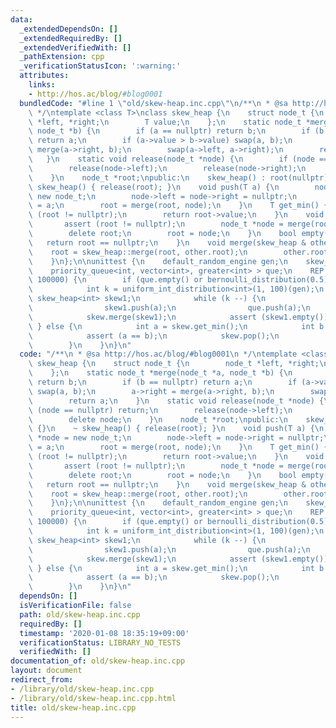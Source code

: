 ```yaml
---
data:
  _extendedDependsOn: []
  _extendedRequiredBy: []
  _extendedVerifiedWith: []
  _pathExtension: cpp
  _verificationStatusIcon: ':warning:'
  attributes:
    links:
    - http://hos.ac/blog/#blog0001
  bundledCode: "#line 1 \"old/skew-heap.inc.cpp\"\n/**\n * @sa http://hos.ac/blog/#blog0001\n\
    \ */\ntemplate <class T>\nclass skew_heap {\n    struct node_t {\n        node_t\
    \ *left, *right;\n        T value;\n    };\n    static node_t *merge(node_t *a,\
    \ node_t *b) {\n        if (a == nullptr) return b;\n        if (b == nullptr)\
    \ return a;\n        if (a->value > b->value) swap(a, b);\n        a->right =\
    \ merge(a->right, b);\n        swap(a->left, a->right);\n        return a;\n \
    \   }\n    static void release(node_t *node) {\n        if (node == nullptr) return;\n\
    \        release(node->left);\n        release(node->right);\n        delete node;\n\
    \    }\n    node_t *root;\npublic:\n    skew_heap() : root(nullptr) {}\n    ~\
    \ skew_heap() { release(root); }\n    void push(T a) {\n        node_t *node =\
    \ new node_t;\n        node->left = node->right = nullptr;\n        node->value\
    \ = a;\n        root = merge(root, node);\n    }\n    T get_min() {\n        assert\
    \ (root != nullptr);\n        return root->value;\n    }\n    void pop() {\n \
    \       assert (root != nullptr);\n        node_t *node = merge(root->left, root->right);\n\
    \        delete root;\n        root = node;\n    }\n    bool empty() {\n     \
    \   return root == nullptr;\n    }\n    void merge(skew_heap & other) {\n    \
    \    root = skew_heap::merge(root, other.root);\n        other.root = nullptr;\n\
    \    }\n};\n\nunittest {\n    default_random_engine gen;\n    skew_heap<int> skew;\n\
    \    priority_queue<int, vector<int>, greater<int> > que;\n    REP (iteration,\
    \ 100000) {\n        if (que.empty() or bernoulli_distribution(0.5)(gen)) {\n\
    \            int k = uniform_int_distribution<int>(1, 100)(gen);\n           \
    \ skew_heap<int> skew1;\n            while (k --) {\n                int a = uniform_int_distribution<int>()(gen);\n\
    \                skew1.push(a);\n                que.push(a);\n            }\n\
    \            skew.merge(skew1);\n            assert (skew1.empty());\n       \
    \ } else {\n            int a = skew.get_min();\n            int b = que.top();\n\
    \            assert (a == b);\n            skew.pop();\n            que.pop();\n\
    \        }\n    }\n}\n"
  code: "/**\n * @sa http://hos.ac/blog/#blog0001\n */\ntemplate <class T>\nclass\
    \ skew_heap {\n    struct node_t {\n        node_t *left, *right;\n        T value;\n\
    \    };\n    static node_t *merge(node_t *a, node_t *b) {\n        if (a == nullptr)\
    \ return b;\n        if (b == nullptr) return a;\n        if (a->value > b->value)\
    \ swap(a, b);\n        a->right = merge(a->right, b);\n        swap(a->left, a->right);\n\
    \        return a;\n    }\n    static void release(node_t *node) {\n        if\
    \ (node == nullptr) return;\n        release(node->left);\n        release(node->right);\n\
    \        delete node;\n    }\n    node_t *root;\npublic:\n    skew_heap() : root(nullptr)\
    \ {}\n    ~ skew_heap() { release(root); }\n    void push(T a) {\n        node_t\
    \ *node = new node_t;\n        node->left = node->right = nullptr;\n        node->value\
    \ = a;\n        root = merge(root, node);\n    }\n    T get_min() {\n        assert\
    \ (root != nullptr);\n        return root->value;\n    }\n    void pop() {\n \
    \       assert (root != nullptr);\n        node_t *node = merge(root->left, root->right);\n\
    \        delete root;\n        root = node;\n    }\n    bool empty() {\n     \
    \   return root == nullptr;\n    }\n    void merge(skew_heap & other) {\n    \
    \    root = skew_heap::merge(root, other.root);\n        other.root = nullptr;\n\
    \    }\n};\n\nunittest {\n    default_random_engine gen;\n    skew_heap<int> skew;\n\
    \    priority_queue<int, vector<int>, greater<int> > que;\n    REP (iteration,\
    \ 100000) {\n        if (que.empty() or bernoulli_distribution(0.5)(gen)) {\n\
    \            int k = uniform_int_distribution<int>(1, 100)(gen);\n           \
    \ skew_heap<int> skew1;\n            while (k --) {\n                int a = uniform_int_distribution<int>()(gen);\n\
    \                skew1.push(a);\n                que.push(a);\n            }\n\
    \            skew.merge(skew1);\n            assert (skew1.empty());\n       \
    \ } else {\n            int a = skew.get_min();\n            int b = que.top();\n\
    \            assert (a == b);\n            skew.pop();\n            que.pop();\n\
    \        }\n    }\n}\n"
  dependsOn: []
  isVerificationFile: false
  path: old/skew-heap.inc.cpp
  requiredBy: []
  timestamp: '2020-01-08 18:35:19+09:00'
  verificationStatus: LIBRARY_NO_TESTS
  verifiedWith: []
documentation_of: old/skew-heap.inc.cpp
layout: document
redirect_from:
- /library/old/skew-heap.inc.cpp
- /library/old/skew-heap.inc.cpp.html
title: old/skew-heap.inc.cpp
---
```

